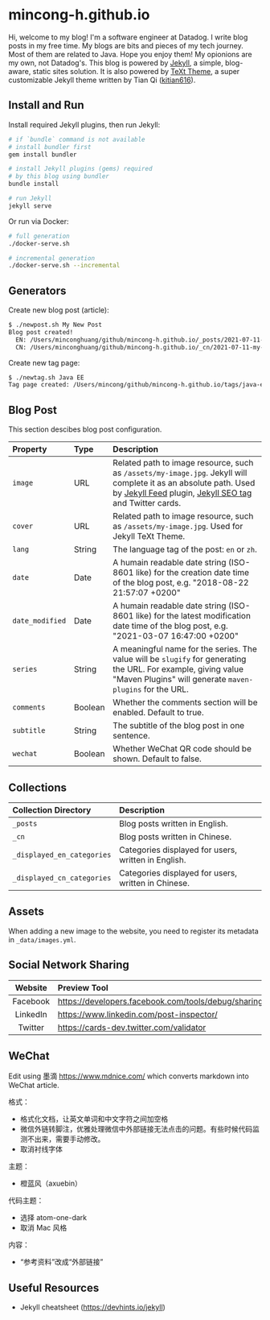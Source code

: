 # mincong-h.github.io

Hi, welcome to my blog! I'm a software engineer at Datadog. I write blog posts in
my free time. My blogs are bits and pieces of my tech journey. Most of them are
related to Java. Hope you enjoy them! My opionions are my own, not Datadog's.
This blog is powered by [Jekyll][1], a simple, blog-aware, static
sites solution. It is also powered by [TeXt
Theme](https://github.com/kitian616/jekyll-TeXt-theme), a super customizable
Jekyll theme written by Tian Qi ([kitian616](https://github.com/kitian616)).

## Install and Run

Install required Jekyll plugins, then run Jekyll:

```sh
# if `bundle` command is not available
# install bundler first
gem install bundler

# install Jekyll plugins (gems) required
# by this blog using bundler
bundle install

# run Jekyll
jekyll serve
```

Or run via Docker:

```sh
# full generation
./docker-serve.sh

# incremental generation
./docker-serve.sh --incremental
```

## Generators

Create new blog post (article):

```sh
$ ./newpost.sh My New Post
Blog post created!
  EN: /Users/minconghuang/github/mincong-h.github.io/_posts/2021-07-11-my-new-post.md
  CN: /Users/minconghuang/github/mincong-h.github.io/_cn/2021-07-11-my-new-post.md
```

Create new tag page:

```sh
$ ./newtag.sh Java EE
Tag page created: /Users/mincong/github/mincong-h.github.io/tags/java-ee.md
```

## Blog Post

This section descibes blog post configuration.

Property | Type | Description
:--- | :--- | :---
`image` | URL | Related path to image resource, such as `/assets/my-image.jpg`. Jekyll will complete it as an absolute path. Used by [Jekyll Feed](https://github.com/jekyll/jekyll-feed#optional-front-matter) plugin, [Jekyll SEO tag](https://github.com/jekyll/jekyll-seo-tag/blob/master/docs/advanced-usage.md) and Twitter cards.
`cover` | URL | Related path to image resource, such as `/assets/my-image.jpg`. Used for Jekyll TeXt Theme.
`lang` | String | The language tag of the post: `en` or `zh`.
`date` | Date | A humain readable date string (ISO-8601 like) for the creation date time of the blog post, e.g. "2018-08-22 21:57:07 +0200"
`date_modified` | Date | A humain readable date string (ISO-8601 like) for the latest modification date time of the blog post, e.g. "2021-03-07 16:47:00 +0200"
`series` | String | A meaningful name for the series. The value will be `slugify` for generating the URL. For example, giving value "Maven Plugins" will generate `maven-plugins` for the URL.
`comments` | Boolean | Whether the comments section will be enabled. Default to true.
`subtitle` | String | The subtitle of the blog post in one sentence.
`wechat` | Boolean | Whether WeChat QR code should be shown. Default to false.

## Collections

Collection Directory       | Description
:------------------------- | :----------
`_posts`                   | Blog posts written in English.
`_cn`                      | Blog posts written in Chinese.
`_displayed_en_categories` | Categories displayed for users, written in English.
`_displayed_cn_categories` | Categories displayed for users, written in Chinese.

## Assets

When adding a new image to the website, you need to register its metadata in
`_data/images.yml`.

## Social Network Sharing

Website | Preview Tool
:---: | :---
Facebook | <https://developers.facebook.com/tools/debug/sharing/>
LinkedIn | <https://www.linkedin.com/post-inspector/>
Twitter | <https://cards-dev.twitter.com/validator>

## WeChat

Edit using 墨滴 https://www.mdnice.com/ which converts markdown into WeChat
article.

格式：

- 格式化文档，让英文单词和中文字符之间加空格
- 微信外链转脚注，优雅处理微信中外部链接无法点击的问题。有些时候代码监测不出来，需要手动修改。
- 取消衬线字体

主题：

- 橙蓝风（axuebin）

代码主题：

- 选择 atom-one-dark
- 取消 Mac 风格

内容：

- “参考资料”改成“外部链接”

## Useful Resources

- Jekyll cheatsheet (<https://devhints.io/jekyll>)

[1]: https://jekyllrb.com/
[json-ld]: https://json-ld.org/
[lang]: https://developer.mozilla.org/en-US/docs/Web/HTML/Global_attributes/lang
